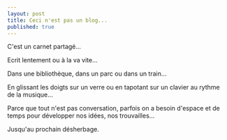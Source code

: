 ```yaml
---
layout: post
title: Ceci n'est pas un blog...
published: true
---
```

C'est un carnet partagé...

Ecrit lentement ou à la va vite...

Dans une bibliothèque, dans un parc ou dans un train...

En glissant les doigts sur un verre ou en tapotant sur un clavier au rythme de la musique...

Parce que tout n'est pas conversation, parfois on a besoin d'espace et de temps pour développer nos idées, nos trouvailles...

Jusqu'au prochain désherbage.
